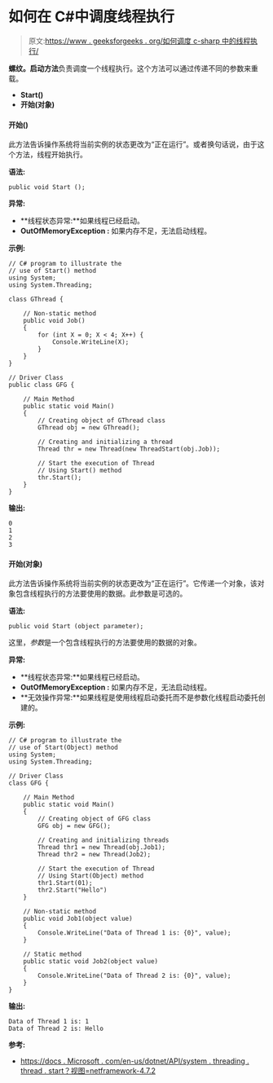 # 如何在 C#中调度线程执行

> 原文:[https://www . geeksforgeeks . org/如何调度 c-sharp 中的线程执行/](https://www.geeksforgeeks.org/how-to-schedule-a-thread-for-execution-in-c-sharp/)

**螺纹。启动方法**负责调度一个线程执行。这个方法可以通过传递不同的参数来重载。

*   **Start()**
*   **开始(对象)**

#### 开始()

此方法告诉操作系统将当前实例的状态更改为“正在运行”。或者换句话说，由于这个方法，线程开始执行。

**语法:**

```
public void Start ();
```

**异常:**

*   **线程状态异常:**如果线程已经启动。
*   **OutOfMemoryException :** 如果内存不足，无法启动线程。

**示例:**

```
// C# program to illustrate the
// use of Start() method
using System;
using System.Threading;

class GThread {

    // Non-static method
    public void Job()
    {
        for (int X = 0; X < 4; X++) {
            Console.WriteLine(X);
        }
    }
}

// Driver Class
public class GFG {

    // Main Method
    public static void Main()
    {
        // Creating object of GThread class
        GThread obj = new GThread();

        // Creating and initializing a thread
        Thread thr = new Thread(new ThreadStart(obj.Job));

        // Start the execution of Thread
        // Using Start() method
        thr.Start();
    }
}
```

**输出:**

```
0
1
2
3

```

#### 开始(对象)

此方法告诉操作系统将当前实例的状态更改为“正在运行”。它传递一个对象，该对象包含线程执行的方法要使用的数据。此参数是可选的。

**语法:**

```
public void Start (object parameter);
```

这里，*参数*是一个包含线程执行的方法要使用的数据的对象。

**异常:**

*   **线程状态异常:**如果线程已经启动。
*   **OutOfMemoryException :** 如果内存不足，无法启动线程。
*   **无效操作异常:**如果线程是使用线程启动委托而不是参数化线程启动委托创建的。

**示例:**

```
// C# program to illustrate the
// use of Start(Object) method
using System;
using System.Threading;

// Driver Class
class GFG {

    // Main Method
    public static void Main()
    {
        // Creating object of GFG class
        GFG obj = new GFG();

        // Creating and initializing threads
        Thread thr1 = new Thread(obj.Job1);
        Thread thr2 = new Thread(Job2);

        // Start the execution of Thread
        // Using Start(Object) method
        thr1.Start(01);
        thr2.Start("Hello")
    }

    // Non-static method
    public void Job1(object value)
    {
        Console.WriteLine("Data of Thread 1 is: {0}", value);
    }

    // Static method
    public static void Job2(object value)
    {
        Console.WriteLine("Data of Thread 2 is: {0}", value);
    }
}
```

**输出:**

```
Data of Thread 1 is: 1
Data of Thread 2 is: Hello

```

**参考:**

*   [https://docs . Microsoft . com/en-us/dotnet/API/system . threading . thread . start？视图=netframework-4.7.2](https://docs.microsoft.com/en-us/dotnet/api/system.threading.thread.start?view=netframework-4.7.2)